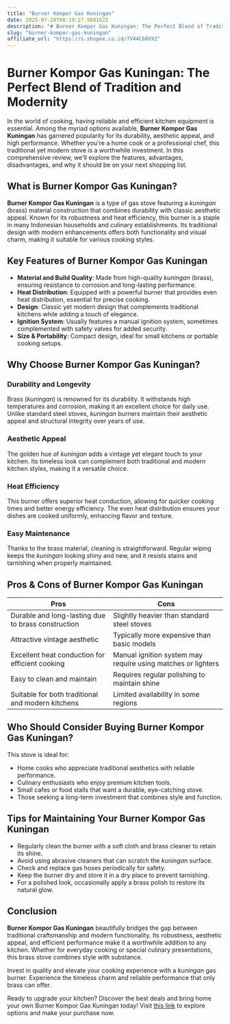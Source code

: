 ```yaml
---
title: "Burner Kompor Gas Kuningan"
date: 2025-07-28T08:19:27.968162Z
description: "# Burner Kompor Gas Kuningan: The Perfect Blend of Tradition and Modernity..."
slug: "burner-kompor-gas-kuningan"
affiliate_url: "https://s.shopee.co.id/7V44C68VX2"
---
```

# Burner Kompor Gas Kuningan: The Perfect Blend of Tradition and Modernity

In the world of cooking, having reliable and efficient kitchen equipment is essential. Among the myriad options available, **Burner Kompor Gas Kuningan** has garnered popularity for its durability, aesthetic appeal, and high performance. Whether you're a home cook or a professional chef, this traditional yet modern stove is a worthwhile investment. In this comprehensive review, we'll explore the features, advantages, disadvantages, and why it should be on your next shopping list.

## What is Burner Kompor Gas Kuningan?

**Burner Kompor Gas Kuningan** is a type of gas stove featuring a *kuningan* (brass) material construction that combines durability with classic aesthetic appeal. Known for its robustness and heat efficiency, this burner is a staple in many Indonesian households and culinary establishments. Its traditional design with modern enhancements offers both functionality and visual charm, making it suitable for various cooking styles.

## Key Features of Burner Kompor Gas Kuningan

- **Material and Build Quality**: Made from high-quality *kuningan* (brass), ensuring resistance to corrosion and long-lasting performance.
- **Heat Distribution**: Equipped with a powerful burner that provides even heat distribution, essential for precise cooking.
- **Design**: Classic yet modern design that complements traditional kitchens while adding a touch of elegance.
- **Ignition System**: Usually features a manual ignition system, sometimes complemented with safety valves for added security.
- **Size & Portability**: Compact design, ideal for small kitchens or portable cooking setups.

## Why Choose Burner Kompor Gas Kuningan?

### Durability and Longevity

Brass (*kuningan*) is renowned for its durability. It withstands high temperatures and corrosion, making it an excellent choice for daily use. Unlike standard steel stoves, *kuningan* burners maintain their aesthetic appeal and structural integrity over years of use.

### Aesthetic Appeal

The golden hue of *kuningan* adds a vintage yet elegant touch to your kitchen. Its timeless look can complement both traditional and modern kitchen styles, making it a versatile choice.

### Heat Efficiency

This burner offers superior heat conduction, allowing for quicker cooking times and better energy efficiency. The even heat distribution ensures your dishes are cooked uniformly, enhancing flavor and texture.

### Easy Maintenance

Thanks to the brass material, cleaning is straightforward. Regular wiping keeps the *kuningan* looking shiny and new, and it resists stains and tarnishing when properly maintained.

## Pros & Cons of Burner Kompor Gas Kuningan

| **Pros** | **Cons** |
| --- | --- |
| Durable and long-lasting due to brass construction | Slightly heavier than standard steel stoves |
| Attractive vintage aesthetic | Typically more expensive than basic models |
| Excellent heat conduction for efficient cooking | Manual ignition system may require using matches or lighters |
| Easy to clean and maintain | Requires regular polishing to maintain shine |
| Suitable for both traditional and modern kitchens | Limited availability in some regions |

## Who Should Consider Buying Burner Kompor Gas Kuningan?

This stove is ideal for:

- Home cooks who appreciate traditional aesthetics with reliable performance.
- Culinary enthusiasts who enjoy premium kitchen tools.
- Small cafes or food stalls that want a durable, eye-catching stove.
- Those seeking a long-term investment that combines style and function.

## Tips for Maintaining Your Burner Kompor Gas Kuningan

- Regularly clean the burner with a soft cloth and brass cleaner to retain its shine.
- Avoid using abrasive cleaners that can scratch the *kuningan* surface.
- Check and replace gas hoses periodically for safety.
- Keep the burner dry and store it in a dry place to prevent tarnishing.
- For a polished look, occasionally apply a brass polish to restore its natural glow.

## Conclusion

**Burner Kompor Gas Kuningan** beautifully bridges the gap between traditional craftsmanship and modern functionality. Its robustness, aesthetic appeal, and efficient performance make it a worthwhile addition to any kitchen. Whether for everyday cooking or special culinary presentations, this brass stove combines style with substance.

Invest in quality and elevate your cooking experience with a *kuningan* gas burner. Experience the timeless charm and reliable performance that only brass can offer.

Ready to upgrade your kitchen? Discover the best deals and bring home your own Burner Kompor Gas Kuningan today! Visit [this link](https://s.shopee.co.id/7V44C68VX2) to explore options and make your purchase now.